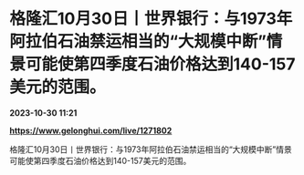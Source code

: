 # 格隆汇10月30日丨世界银行：与1973年阿拉伯石油禁运相当的“大规模中断”情景可能使第四季度石油价格达到140-157美元的范围。

**2023-10-30 11:21**

**https://www.gelonghui.com/live/1271802**

格隆汇10月30日丨世界银行：与1973年阿拉伯石油禁运相当的“大规模中断”情景可能使第四季度石油价格达到140-157美元的范围。